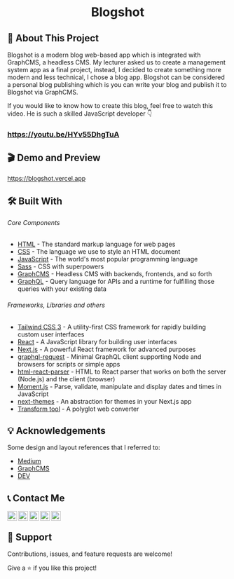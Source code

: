 <h1 align="center">Blogshot</h1>

## 📌 About This Project
Blogshot is a modern blog web-based app which is integrated with GraphCMS, a headless CMS. My lecturer asked us to create a management system app as a final project, instead, I decided to create something more modern and less technical, I chose a blog app. Blogshot can be considered a personal blog publishing which is you can write your blog and publish it to Blogshot via GraphCMS.

If you would like to know how to create this blog, feel free to watch this video. He is such a skilled JavaScript developer 👇
### https://youtu.be/HYv55DhgTuA

## 🎬 Demo and Preview
https://blogshot.vercel.app


## 🛠 Built With
###### _Core Components_
- [HTML](https://www.w3schools.com/html/) - The standard markup language for web pages
- [CSS](https://www.w3schools.com/css/) - The language we use to style an HTML document
- [JavaScript](https://www.javascript.com/) - The world's most popular programming language
- [Sass](https://sass-lang.com/) - CSS with superpowers
- [GraphCMS](https://graphcms.com/) - Headless CMS with backends, frontends, and so forth
- [GraphQL](https://graphql.org/) - Query language for APIs and a runtime for fulfilling those queries with your existing data
###### _Frameworks, Libraries and others_
- [Tailwind CSS 3](https://tailwindcss.com/) - A utility-first CSS framework for rapidly building custom user interfaces
- [React](https://reactjs.org/) - A JavaScript library for building user interfaces
- [Next.js](https://nextjs.org/) - A powerful React framework for advanced purposes
- [graphql-request](https://www.npmjs.com/package/graphql-request/) - Minimal GraphQL client supporting Node and browsers for scripts or simple apps
- [html-react-parser](https://www.npmjs.com/package/html-react-parser/) - HTML to React parser that works on both the server (Node.js) and the client (browser)
- [Moment.js](https://momentjs.com/) - Parse, validate, manipulate and display dates and times in JavaScript
- [next-themes](https://www.npmjs.com/package/next-themes) - An abstraction for themes in your Next.js app
- [Transform tool](https://github.com/ritz078/transform) - A polyglot web converter


## 💡 Acknowledgements
Some design and layout references that I referred to:
- [Medium](https://medium.com/)
- [GraphCMS](https://graphcms.com/)
- [DEV](https://dev.to/)

## 📞 Contact Me
[<img align="left" alt="YT | YouTube" width="22px" src="https://cdn.jsdelivr.net/npm/simple-icons@v3/icons/youtube.svg" />](https://www.youtube.com/c/FransGamingLow/)
[<img align="left" alt="Twitter | Twitter" width="22px" src="https://cdn.jsdelivr.net/npm/simple-icons@v3/icons/twitter.svg" />](https://www.twitter.com/fransachmadhw/)
[<img align="left" alt="FB | Twitter" width="22px" src="https://cdn.jsdelivr.net/npm/simple-icons@v3/icons/facebook.svg" />](https://www.facebook.com/fransachmadhw/)
[<img align="left" alt="Linkedin | LinkedIn" width="22px" src="https://cdn.jsdelivr.net/npm/simple-icons@v3/icons/linkedin.svg" />](https://www.linkedin.com/in/fransahw/)
[<img align="left" alt="IG | Instagram" width="22px" src="https://cdn.jsdelivr.net/npm/simple-icons@v3/icons/instagram.svg" />](https://www.instagram.com/fransachmadhw/)
</br>

## 🤝 Support
Contributions, issues, and feature requests are welcome!

Give a ⭐️ if you like this project!
